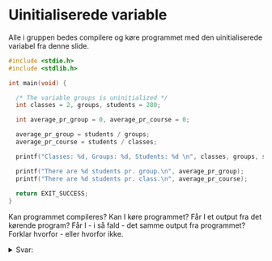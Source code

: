 # Uinitialiserede variable

Alle i gruppen bedes compilere og køre programmet med den uinitialiserede variabel fra denne slide.

```c
#include <stdio.h>
#include <stdlib.h>

int main(void) {

  /* The variable groups is uninitialized */
  int classes = 2, groups, students = 280;

  int average_pr_group = 0, average_pr_course = 0;

  average_pr_group = students / groups;
  average_pr_course = students / classes;

  printf("Classes: %d, Groups: %d, Students: %d \n", classes, groups, students);

  printf("There are %d students pr. group.\n", average_pr_group);
  printf("There are %d students pr. class.\n", average_pr_course);
  
  return EXIT_SUCCESS;
}
```

Kan programmet compileres? Kan I køre programmet? Får I et output fra det kørende program? Får I - i så fald - det samme output fra programmet? Forklar hvorfor - eller hvorfor ikke.

<details>
  <summary>Svar:</summary>
  Det kan compilleres og køres, men det mangler output.
  Det er fordi printf functionerne mangler en initiering af variablen 'groups', og kan derfor ikke køre dem hvor variablen indgår, det vil sige dem alle sammen.
</details>
